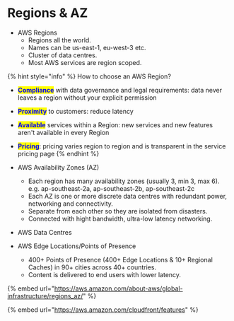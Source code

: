 # Regions & AZ

* AWS Regions
  * Regions all the world.
  * Names can be us-east-1, eu-west-3 etc.
  * Cluster of data centres.
  * Most AWS services are region scoped.

{% hint style="info" %}
How to choose an AWS Region?

* <mark style="color:blue;">**Compliance**</mark> with data governance and legal requirements: data never leaves a region without your explicit permission
* <mark style="color:blue;">**Proximity**</mark> to customers: reduce latency
* <mark style="color:blue;">**Available**</mark> services within a Region: new services and new features aren't available in every Region
* <mark style="color:blue;">**Pricing**</mark>: pricing varies region to region and is transparent in the service pricing page
{% endhint %}

* AWS Availability Zones (AZ)
  * Each region has many availability zones (usually 3, min 3, max 6).\
    e.g. ap-southeast-2a, ap-southeast-2b, ap-southeast-2c
  * Each AZ is one or more discrete data centres with redundant power, networking and connectivity.
  * Separate from each other so they are isolated from disasters.
  * Connected with hight bandwidth, ultra-low latency networking.
* AWS Data Centres
* AWS Edge Locations/Points of Presence
  * 400+ Points of Presence (400+ Edge Locations & 10+ Regional Caches) in 90+ cities across 40+ countries.
  * Content is delivered to end users with lower latency.

{% embed url="https://aws.amazon.com/about-aws/global-infrastructure/regions_az/" %}

{% embed url="https://aws.amazon.com/cloudfront/features" %}
